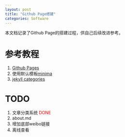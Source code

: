 ```yaml
---
layout: post
title: "Github Page搭建"
categories: Software
---
```

本文档记录了Github Page的搭建过程，供自己后续改进参考。

# 参考教程
1. [Github Pages](https://pages.github.com/)
2. 使用默认模板[minima](https://github.com/jekyll/minima)
3. [jekyll categories](https://blog.webjeda.com/jekyll-categories/)

# TODO
1. 文章分类系统 <font color=red>DONE</font>
2. about.md
3. 增加底部weibo链接 
4. 离线查看